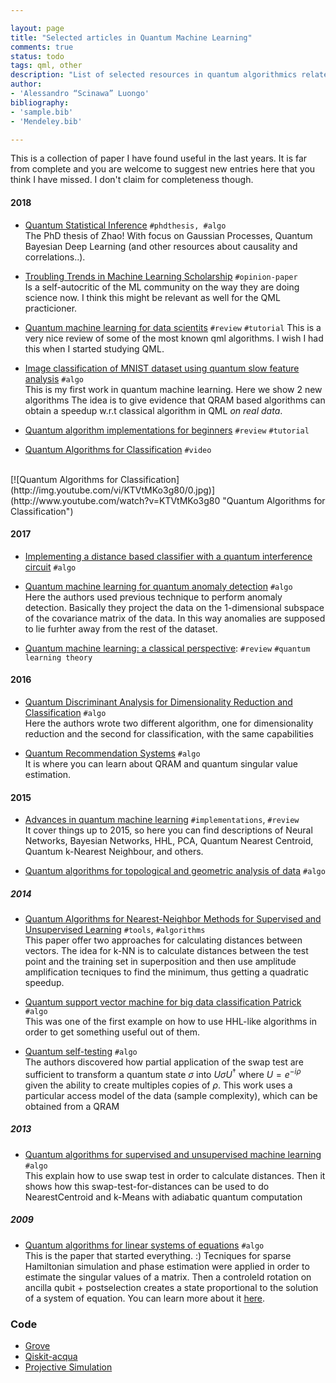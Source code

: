 ```yaml
---

layout: page
title: "Selected articles in Quantum Machine Learning"
comments: true 
status: todo
tags: qml, other
description: "List of selected resources in quantum algorithmics related to data prcessing, quantum machine learning, quantum programming, etc.."
author:
- 'Alessandro “Scinawa” Luongo'
bibliography:
- 'sample.bib'
- 'Mendeley.bib'

---
```


This is a collection of paper I have found useful in the last years. It is far from complete and you are welcome to suggest new entries here that you think I have missed.
I don't claim for completeness though. 

#### 2018
- [Quantum Statistical Inference](https://arxiv.org/pdf/1812.04877.pdf) `#phdthesis, #algo`  
The PhD thesis of Zhao! With focus on Gaussian Processes, Quantum Bayesian Deep Learning (and other resources about causality and correlations..).

- [Troubling Trends in Machine Learning Scholarship](https://arxiv.org/pdf/1807.03341.pdf) `#opinion-paper`  
Is a self-autocritic of the ML community on the way they are doing science now. I think this might be relevant as well for the QML practicioner.

- [Quantum machine learning for data scientits](https://arxiv.org/pdf/1804.10068.pdf) `#review`  `#tutorial`
This is a very nice review of some of the most known qml algorithms. I wish I had this when I started studying QML.  

- [Image classification of MNIST dataset using quantum slow feature analysis]() `#algo`  
This is my first work in quantum machine learning. Here we show 2 new algorithms 
The idea is to give evidence that QRAM based algorithms can obtain a speedup w.r.t classical algorithm in QML *on real data*.

- [Quantum algorithm implementations for beginners](https://arxiv.org/pdf/1804.03719.pdf) `#review` `#tutorial`  


- [Quantum Algorithms for Classification](http://www.youtube.com/watch?v=KTVtMKo3g80) `#video` 
<br>
[![Quantum Algorithms for Classification](http://img.youtube.com/vi/KTVtMKo3g80/0.jpg)](http://www.youtube.com/watch?v=KTVtMKo3g80 "Quantum Algorithms for Classification") 


#### 2017

- [Implementing a distance based classifier with a quantum interference circuit]()  `#algo`  


- [Quantum machine learning for quantum anomaly detection]() `#algo`  
Here the authors used previous technique to perform anomaly detection. Basically they project the data on the 1-dimensional subspace of the covariance matrix of the data. In this way anomalies are supposed to lie furhter away from the rest of the dataset. 

- [ Quantum machine learning: a classical perspective](https://arxiv.org/pdf/1707.08561.pdf): `#review` `#quantum learning theory` 


#### 2016
- [Quantum Discriminant Analysis for Dimensionality Reduction and Classification]()  `#algo`  
Here the authors wrote two different algorithm, one for dimensionality reduction and the second for classification, with the same capabilities 


- [Quantum Recommendation Systems]() `#algo`  
It is where you can learn about QRAM and quantum singular value estimation. 

#### 2015

- [Advances in quantum machine learning]( https://arxiv.org/pdf/1512.02900.pdf ) `#implementations`,  `#review`   
It cover things up to 2015, so here you can find descriptions of Neural Networks, Bayesian Networks, HHL, PCA, Quantum Nearest Centroid, Quantum k-Nearest Neighbour, and others.

- [Quantum algorithms for topological and geometric analysis of data]() `#algo`  

##### 2014

- [Quantum Algorithms for Nearest-Neighbor Methods for Supervised and Unsupervised Learning]() `#tools`, `#algorithms`  
This paper offer two approaches for calculating distances between vectors. 
The idea for k-NN is to calculate distances between the test point and the training set in superposition and then use amplitude amplification tecniques to find the minimum, thus getting a quadratic speedup.
 
- [Quantum support vector machine for big data classification Patrick]() `#algo`  
This was one of the first example on how to use HHL-like algorithms in order to get something useful out of them.  


- [Quantum self-testing]()  `#algo`  
The authors discovered how partial application of the swap test are sufficient to transform a quantum state $\sigma$ into $U\sigma U^\dagger$ where $U=e^{-i\rho}$ given the ability to create multiples copies of $\rho$. 
This work uses a particular access model of the data (sample complexity), which can be obtained from a QRAM 

##### 2013
- [Quantum algorithms for supervised and unsupervised machine learning](https://arxiv.org/pdf/1307.0411.pdf) `#algo`  
This explain how to use swap test in order to calculate distances. Then it shows how this swap-test-for-distances can be used to do NearestCentroid and k-Means with adiabatic quantum computation 



##### 2009
- [Quantum algorithms for linear systems of equations]() `#algo`  
This is the paper that started everything. :) Tecniques for sparse Hamiltonian simulation and phase estimation were applied in order to estimate the singular values of a matrix. Then a controleld rotation on ancilla qubit + postselection creates a state proportional to the solution of a system of equation. You can learn more about it [here](HHL). 


### Code

- [Grove](http://grove-docs.readthedocs.io/en/latest/)
- [Qiskit-acqua]() 
- [Projective Simulation](https://projectivesimulation.org)

